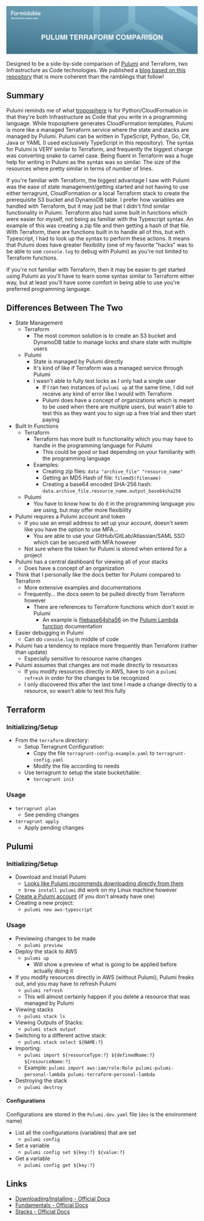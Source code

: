 [![Pulumni and Terraform Comparison — Formidable, We build the modern web](https://raw.githubusercontent.com/FormidableLabs/pulumi-terraform-comparison/main/pulumi-terraform-comparison-Hero.png)](https://formidable.com/open-source/)


Designed to be a side-by-side comparison of [Pulumi](https://www.pulumi.com/) and Terraform, two Infrastructure as Code technologies. We published a [blog based on this repository](https://formidable.com/blog/2022/pulumi-or-terraform/) that is more coherent than the ramblings that follow!

## Summary
Pulumi reminds me of what [troposphere](https://pypi.org/project/troposphere/) is for Python/CloudFormation in that they're both Infrastructure as Code that you write in a programming language. While troposphere generates CloudFormation templates, Pulumi is more like a managed Terraform service where the state and stacks are managed by Pulumi. Pulumi can be written in TypeScript, Python, Go, C#, Java or YAML (I used exclusively TypeScript in this repository). The syntax for Pulumi is VERY similar to Terraform, and frequently the biggest change was converting snake to camel case. Being fluent in Terraform was a huge help for writing in Pulumi as the syntax was so similar. The size of the resources where pretty similar in terms of number of lines.

If you're familiar with Terraform, the biggest advantage I saw with Pulumi was the ease of state management/getting started and not having to use either terragrunt, CloudFormation or a local Terraform stack to create the prerequisite S3 bucket and DynamoDB table. I prefer how variables are handled with Terraform, but it may just be that I didn't find similar functionality in Pulumi. Terraform also had some built in functions which were easier for myself, not being as familiar with the Typescript syntax. An example of this was creating a zip file and then getting a hash of that file. With Terraform, there are functions built in to handle all of this, but with Typescript, I had to look up the syntax to perform these actions. It means that Pulumi does have greater flexibility (one of my favorite "hacks" was to be able to use `console.log` to debug with Pulumi) as you're not limited to Terraform functions.

If you're not familiar with Terraform, then it may be easier to get started using Pulumi as you'll have to learn some syntax similar to Terraform either way, but at least you'll have some comfort in being able to use you're preferred programming language.

## Differences Between The Two
* State Management
  * Terraform
    * The most common solution is to create an S3 bucket and DynamoDB table to manage locks and share state with multiple users
  * Pulumi
    * State is managed by Pulumi directly
    * It's kind of like if Terraform was a managed service through Pulumi
    * I wasn't able to fully test locks as I only had a single user
      * If I ran two instances of `pulumi up` at the same time, I did not receive any kind of error like I would with Terraform
      * Pulumi does have a concept of organizations which is meant to be used when there are multiple users, but wasn't able to test this as they want you to sign up a free trial and then start paying
* Built In Functions
  * Terraform
    * Terraform has more built in functionality which you may have to handle in the programming language for Pulumi
      * This could be good or bad depending on your familiarity with the programming language
    * Examples:
      * Creating zip files: `data "archive_file" "resource_name"`
      * Getting an MD5 Hash of file: `filemd5(filename)` 
      * Creating a base64 encoded SHA-256 hash: `data.archive_file.resource_name.output_base64sha256`
  * Pulumi
    * You have to know how to do it in the programming language you are using, but may offer more flexibility
* Pulumi requires a Pulumi account and token
  * If you use an email address to set up your account, doesn't seem like you have the option to use MFA...
    * You are able to use your GitHub/GitLab/Atlassian/SAML SSO which can be secured with MFA however
  * Not sure where the token for Pulumi is stored when entered for a project
* Pulumi has a central dashboard for viewing all of your stacks
  * Does have a concept of an organization
* Think that I personally like the docs better for Pulumi compared to Terraform
  * More extensive examples and documentations
  * Frequently... the docs seem to be pulled directly from Terraform however
    * There are references to Terraform functions which don't exist in Pulumi
      * An example is [filebase64sha56](https://www.terraform.io/language/functions/filebase64sha256) on the [Pulumi Lambda function](https://www.pulumi.com/registry/packages/aws/api-docs/lambda/function/) documentation
* Easier debugging in Pulumi
  * Can do `console.log` in middle of code
* Pulumi has a tendency to replace more frequently than Terraform (rather than update)
  * Especially sensitive to resource name changes
* Pulumi assumes that changes are not made directly to resources
  * If you modify resources directly in AWS, have to run a `pulumi refresh` in order for the changes to be recognized
  * I only discovered this after the last time I made a change directly to a resource, so wasn't able to test this fully

## Terraform

### Initializing/Setup
* From the `terraform` directory:
  * Setup Terragrunt Configuration:
    * Copy the file `terragrunt-config-example.yaml` to `terragrunt-config.yaml`
    * Modify the file according to needs
  * Use terragrunt to setup the state bucket/table:
    * `terragrunt init`

### Usage
* `terragrunt plan`
  * See pending changes
* `terragrunt apply`
  * Apply pending changes

## Pulumi

### Initializing/Setup
* Download and Install Pulumi
  * [Looks like Pulumi recommends downloading directly from them](https://www.pulumi.com/docs/get-started/install/)
  * `brew install pulumi` did work on my Linux machine however
* [Create a Pulumi account](https://app.pulumi.com/signup) (if you don't already have one)
* Creating a new project:
  * `pulumi new aws-typescript`

### Usage
* Previewing changes to be made
  * `pulumi preview`
* Deploy the stack to AWS
  * `pulumi up`
    * Will show a preview of what is going to be applied before actually doing it
* If you modify resources directly in AWS (without Pulumi), Pulumi freaks out, and you may have to refresh Pulumi
  * `pulumi refresh`
  * This will almost certainly happen if you delete a resource that was managed by Pulumi
* Viewing stacks
  * `pulumi stack ls`
* Viewing Outputs of Stacks:
  * `pulumi stack output`
* Switching to a different active stack:
  * `pulumi stack select ${NAME:?}`
* Importing:
  * `pulumi import ${resourceType:?} ${definedName:?} ${resourceName:?}`
  * Example: `pulumi import aws:iam/role:Role pulumi-pulumi-personal-lambda pulumi-terraform-personal-lambda`
* Destroying the stack
  * `pulumi destroy`

#### Configurations
Configurations are stored in the `Pulumi.dev.yaml` file (`dev` is the environment name)

* List all the configurations (variables) that are set
  * `pulumi config`
* Set a variable
  * `pulumi config set ${key:?} ${value:?}`
* Get a variable
  * `pulumi config get ${key:?}`

## Links
* [Downloading/Installing - Official Docs](https://www.pulumi.com/docs/get-started/install/)
* [Fundamentals - Official Docs](https://www.pulumi.com/learn/pulumi-fundamentals/)
* [Stacks - Official Docs](https://www.pulumi.com/learn/building-with-pulumi/understanding-stacks/)
